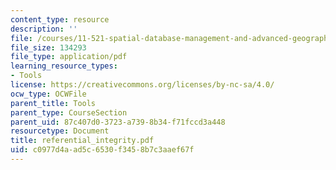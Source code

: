```yaml
---
content_type: resource
description: ''
file: /courses/11-521-spatial-database-management-and-advanced-geographic-information-systems-spring-2003/c0977d4aad5c6530f3458b7c3aaef67f_referential_integrity.pdf
file_size: 134293
file_type: application/pdf
learning_resource_types:
- Tools
license: https://creativecommons.org/licenses/by-nc-sa/4.0/
ocw_type: OCWFile
parent_title: Tools
parent_type: CourseSection
parent_uid: 87c407d0-3723-a739-8b34-f71fccd3a448
resourcetype: Document
title: referential_integrity.pdf
uid: c0977d4a-ad5c-6530-f345-8b7c3aaef67f
---
```

